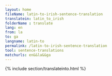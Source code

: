 ```yaml
---
layout: home
fileName: latin-to-irish-sentence-translation
translatein: latin_to_irish
folderName : translate
lang: en
from: la
to: ga
langname: latin-to
permalink: /latin-to-irish-sentence-translation
tool: sentence-translations
matchurls: en&&la&&ga
---
```

{% include section/translateinto.html %}
